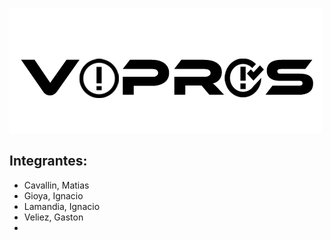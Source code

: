 ![alt text](/logo3.png)
 

## Integrantes:
* Cavallin, Matias
* Gioya, Ignacio
* Lamandia, Ignacio
* Veliez, Gaston
* 